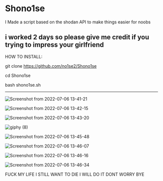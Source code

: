 # Shono1se
I Made a script based on the shodan API to make things easier for noobs

i worked 2 days so please give me credit if you trying to impress your girlfriend
-----------------------------------------------------

HOW TO INSTALL:                                     

git clone https://github.com/no1se2/Shono1se        

cd Shono1se                                        

bash shono1se.sh                                    

-----------------------------------------------------

![Screenshot from 2022-07-06 13-41-21](https://user-images.githubusercontent.com/98566890/177534769-43a38d59-4611-46a4-8b8f-893c7f29666f.png)



![Screenshot from 2022-07-06 13-42-15](https://user-images.githubusercontent.com/98566890/177535052-0cf4421f-27c1-4c7a-9524-499e2ac1d072.png)



![Screenshot from 2022-07-06 13-43-20](https://user-images.githubusercontent.com/98566890/177535068-17d5486e-e3ca-471d-b1ed-7855e14334fb.png)






![giphy (8)](https://user-images.githubusercontent.com/98566890/177536750-434b6ae2-dd69-4074-8544-62f26ebb105e.gif)



![Screenshot from 2022-07-06 13-45-48](https://user-images.githubusercontent.com/98566890/177535157-e3c4337d-c22b-4d9b-9d87-eedd45e32b4e.png)




![Screenshot from 2022-07-06 13-46-07](https://user-images.githubusercontent.com/98566890/177535335-04989d66-bb99-40b0-8ecf-00a182ae584d.png)







![Screenshot from 2022-07-06 13-46-16](https://user-images.githubusercontent.com/98566890/177535354-d2f1c168-32ec-4a22-a260-2f1d9248856b.png)




![Screenshot from 2022-07-06 13-46-34](https://user-images.githubusercontent.com/98566890/177535369-b437b85f-d1f7-47fd-9129-800c4023ac92.png)

FUCK MY LIFE I STILL WANT TO DIE I WILL DO IT DONT WORRY BYE











